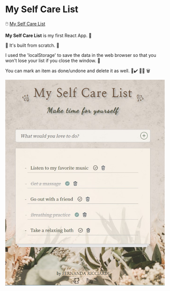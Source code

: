 # My Self Care List

🖱️ [My Self Care List](https://fernandaricciardi.github.io/selfcare-list/)

**My Self Care List** is my first React App. 🙂

🔨 It's built from scratch. 🔨

I used the 'localStorage' to save the data in the web browser so that you won't lose your list if you close the window. 📝

You can mark an item as done/undone and delete it as well. 🛁✔️ 🧖‍✔️ 🗑️


![](https://github.com/FernandaRicciardi/selfcare-list/blob/master/screenshot.jpg)
